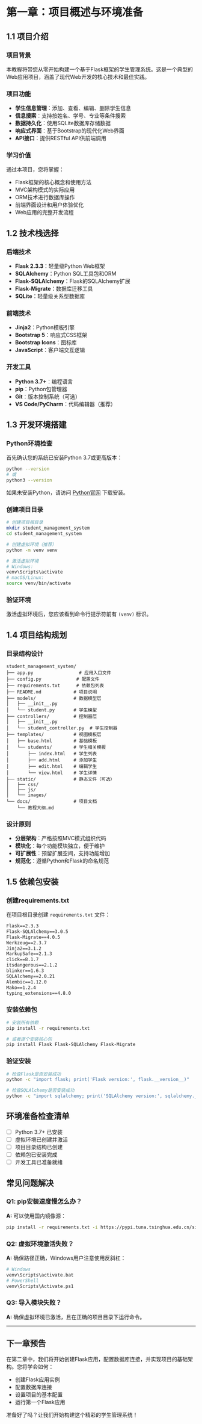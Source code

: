 # 第一章：项目概述与环境准备

## 1.1 项目介绍

### 项目背景
本教程将带您从零开始构建一个基于Flask框架的学生管理系统。这是一个典型的Web应用项目，涵盖了现代Web开发的核心技术和最佳实践。

### 项目功能
- **学生信息管理**：添加、查看、编辑、删除学生信息
- **信息搜索**：支持按姓名、学号、专业等条件搜索
- **数据持久化**：使用SQLite数据库存储数据
- **响应式界面**：基于Bootstrap的现代化Web界面
- **API接口**：提供RESTful API供前端调用

### 学习价值
通过本项目，您将掌握：
- Flask框架的核心概念和使用方法
- MVC架构模式的实际应用
- ORM技术进行数据库操作
- 前端界面设计和用户体验优化
- Web应用的完整开发流程

## 1.2 技术栈选择

### 后端技术
- **Flask 2.3.3**：轻量级Python Web框架
- **SQLAlchemy**：Python SQL工具包和ORM
- **Flask-SQLAlchemy**：Flask的SQLAlchemy扩展
- **Flask-Migrate**：数据库迁移工具
- **SQLite**：轻量级关系型数据库

### 前端技术
- **Jinja2**：Python模板引擎
- **Bootstrap 5**：响应式CSS框架
- **Bootstrap Icons**：图标库
- **JavaScript**：客户端交互逻辑

### 开发工具
- **Python 3.7+**：编程语言
- **pip**：Python包管理器
- **Git**：版本控制系统（可选）
- **VS Code/PyCharm**：代码编辑器（推荐）

## 1.3 开发环境搭建

### Python环境检查
首先确认您的系统已安装Python 3.7或更高版本：

```bash
python --version
# 或
python3 --version
```

如果未安装Python，请访问 [Python官网](https://www.python.org/) 下载安装。

### 创建项目目录
```bash
# 创建项目根目录
mkdir student_management_system
cd student_management_system

# 创建虚拟环境（推荐）
python -m venv venv

# 激活虚拟环境
# Windows:
venv\Scripts\activate
# macOS/Linux:
source venv/bin/activate
```

### 验证环境
激活虚拟环境后，您应该看到命令行提示符前有 `(venv)` 标识。

## 1.4 项目结构规划

### 目录结构设计
```
student_management_system/
├── app.py                 # 应用入口文件
├── config.py             # 配置文件
├── requirements.txt      # 依赖包列表
├── README.md            # 项目说明
├── models/              # 数据模型层
│   ├── __init__.py
│   └── student.py       # 学生模型
├── controllers/         # 控制器层
│   ├── __init__.py
│   └── student_controller.py  # 学生控制器
├── templates/           # 视图模板层
│   ├── base.html        # 基础模板
│   └── students/        # 学生相关模板
│       ├── index.html   # 学生列表
│       ├── add.html     # 添加学生
│       ├── edit.html    # 编辑学生
│       └── view.html    # 学生详情
├── static/              # 静态文件（可选）
│   ├── css/
│   ├── js/
│   └── images/
└── docs/                # 项目文档
    └── 教程大纲.md
```

### 设计原则
- **分层架构**：严格按照MVC模式组织代码
- **模块化**：每个功能模块独立，便于维护
- **可扩展性**：预留扩展空间，支持功能增加
- **规范化**：遵循Python和Flask的命名规范

## 1.5 依赖包安装

### 创建requirements.txt
在项目根目录创建 `requirements.txt` 文件：

```txt
Flask==2.3.3
Flask-SQLAlchemy==3.0.5
Flask-Migrate==4.0.5
Werkzeug==2.3.7
Jinja2==3.1.2
MarkupSafe==2.1.3
click==8.1.7
itsdangerous==2.1.2
blinker==1.6.3
SQLAlchemy==2.0.21
Alembic==1.12.0
Mako==1.2.4
typing_extensions==4.8.0
```

### 安装依赖包
```bash
# 安装所有依赖
pip install -r requirements.txt

# 或者逐个安装核心包
pip install Flask Flask-SQLAlchemy Flask-Migrate
```

### 验证安装
```bash
# 检查Flask是否安装成功
python -c "import flask; print('Flask version:', flask.__version__)"

# 检查SQLAlchemy是否安装成功
python -c "import sqlalchemy; print('SQLAlchemy version:', sqlalchemy.__version__)"
```

## 环境准备检查清单

- [ ] Python 3.7+ 已安装
- [ ] 虚拟环境已创建并激活
- [ ] 项目目录结构已创建
- [ ] 依赖包已安装完成
- [ ] 开发工具已准备就绪

## 常见问题解决

### Q1: pip安装速度慢怎么办？
**A:** 可以使用国内镜像源：
```bash
pip install -r requirements.txt -i https://pypi.tuna.tsinghua.edu.cn/simple/
```

### Q2: 虚拟环境激活失败？
**A:** 确保路径正确，Windows用户注意使用反斜杠：
```bash
# Windows
venv\Scripts\activate.bat
# PowerShell
venv\Scripts\Activate.ps1
```

### Q3: 导入模块失败？
**A:** 确保虚拟环境已激活，且在正确的项目目录下运行命令。

---

## 下一章预告

在第二章中，我们将开始创建Flask应用，配置数据库连接，并实现项目的基础架构。您将学会如何：
- 创建Flask应用实例
- 配置数据库连接
- 设置项目的基本配置
- 运行第一个Flask应用

准备好了吗？让我们开始构建这个精彩的学生管理系统！